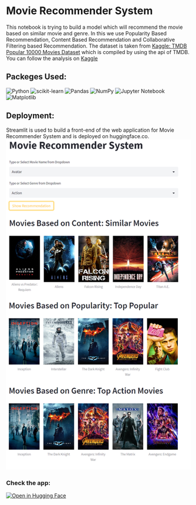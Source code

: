 # Movie Recommender System
This notebook is trying to build a model which will recommend the movie based on similar movie and genre. In this we use Popularity Based Recommendation, Content Based Recommendation and Collaborative Filtering based Recommendation. 
The dataset is taken from <a href="https://www.kaggle.com/datasets/sunayanagawde/tmdb-popular-10000-movies-dataset">Kaggle: TMDB Popular 10000 Movies Dataset</a> which is compiled by using the api of TMDB. 
You can follow the analysis on <a href="https://www.kaggle.com/code/shrikrishnaparab/movie-recommender-system">Kaggle</a>  

## Packeges Used:
 ![Python][python] ![scikit-learn][sklearn-image] ![Pandas][Pandas-image] ![NumPy](https://img.shields.io/badge/numpy-%23013243.svg?style=for-the-badge&logo=numpy&logoColor=white) ![Jupyter Notebook][ipython-image] ![Matplotlib](https://img.shields.io/badge/Matplotlib-%23ffffff.svg?style=for-the-badge&logo=Matplotlib&logoColor=black)
 
[python]: https://img.shields.io/badge/python-3670A0?style=for-the-badge&logo=python&logoColor=ffdd54
[sklearn-image]:https://img.shields.io/badge/scikit--learn-%23F7931E.svg?style=for-the-badge&logo=scikit-learn&logoColor=white
[Pandas-image]: https://img.shields.io/badge/pandas-%23150458.svg?style=for-the-badge&logo=pandas&logoColor=white
[ipython-image]: https://img.shields.io/badge/jupyter-%23FA0F00.svg?style=for-the-badge&logo=jupyter&logoColor=white


## Deployment:
Streamlit is used to build a front-end of the web application for Movie Recommender System and is deployed on huggingface.co.
![app](app.png)

### Check the app:
[![Open in Hugging Face](https://img.shields.io/badge/%F0%9F%A4%97%20Hugging%20Face-Spaces-blue)](https://huggingface.co/spaces/Shrikrishna/Movie_Recommender_system)
